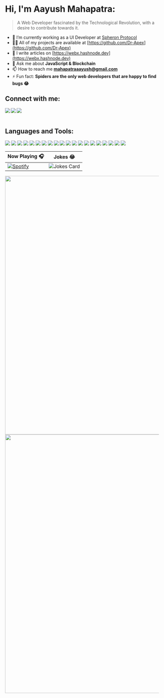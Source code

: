 # Hi, I'm Aayush Mahapatra:

> A Web Developer fascinated by the Technological Revolution, with a desire to contribute towards it.

- 🔭 I’m currently working as a UI Developer at [Spheron Protocol](https://spheron.network/)
- 👨‍💻 All of my projects are available at [https://github.com/Dr-Apex](https://github.com/Dr-Apex)
- 📝 I write articles on [https://webx.hashnode.dev](https://webx.hashnode.dev)
- 💬 Ask me about **JavaScript & Blockchain**
- 📫 How to reach me **mahapatraaayush@gmail.com**
- ⚡ Fun fact: **Spiders are the only web developers that are happy to find bugs 😂**

<!-- -------------------------------------------- -->

## Connect with me:
<p align="left">
  <a href="https://www.linkedin.com/in/aayush-mahapatra" target="blank" >
    <img align="left"  src="https://img.shields.io/badge/LinkedIn-0077B5?style=for-the-badge&logo=linkedin&logoColor=white" />
  </a>
  <a href="https://webx.hashnode.dev">
    <img align="left"  src="https://img.shields.io/badge/Hashnode-2962FF?style=for-the-badge&logo=hashnode&logoColor=white" />
  </a>
  <a href="https://stackoverflow.com/users/14931076/aayush">
    <img align="left"  src="https://img.shields.io/badge/Stack-Overflow-E4405F?style=for-the-badge&logo=stackoverflow&logoColor=white" />
  </a>
</p>
<br>
<br>

<!-- -------------------------------------------- -->

## Languages and Tools:
![](https://img.shields.io/badge/Next.js-242B2E?style=for-the-badge&logo=nextdotjs&logoColor=black)
![](https://img.shields.io/badge/Web3-1B98F5?style=for-the-badge&logo=web3dotjs&logoColor=white)
![](https://img.shields.io/badge/Solidity-8D3DAF?style=for-the-badge&logo=solidity&logoColor=white)
![](https://img.shields.io/badge/React-23C4ED?style=for-the-badge&logo=react&logoColor=white)
![](https://img.shields.io/badge/JavaScript-F7DF1E?style=for-the-badge&logo=javascript&logoColor=black)
![](https://img.shields.io/badge/Node.js-339933?style=for-the-badge&logo=nodedotjs&logoColor=white)
![](https://img.shields.io/badge/Express-35BDD0?style=for-the-badge&logo=express&logoColor=white)
![](https://img.shields.io/badge/MongoDB-1FAA59?style=for-the-badge&logo=mongodb&logoColor=white)
![](https://img.shields.io/badge/Redux-8D3DAF?style=for-the-badge&logo=redux&logoColor=white)
![](https://img.shields.io/badge/SocketIO-758283?style=for-the-badge&logo=socketdotio&logoColor=white)
![](https://img.shields.io/badge/Infura-E21717?style=for-the-badge&logo=infura&logoColor=white)
![](https://img.shields.io/badge/Jest-E03B8B?style=for-the-badge&logo=jest&logoColor=white)
![](https://img.shields.io/badge/Mocha-A77B06?style=for-the-badge&logo=mocha&logoColor=white)
![](https://img.shields.io/badge/Firebase-BF3325?style=for-the-badge&logo=firebase&logoColor=white)
![](https://img.shields.io/badge/Python-FFFFFF?style=for-the-badge&logo=python&logoColor=darkgreen)
![](https://img.shields.io/badge/Heroku-430098?style=for-the-badge&logo=heroku&logoColor=white)
![](https://img.shields.io/badge/Git-F05032?style=for-the-badge&logo=git&logoColor=white)
![](https://img.shields.io/badge/VS_Code-0078D4?style=for-the-badge&logo=visual%20studio%20code&logoColor=white)
![](https://img.shields.io/badge/AdobeXD-6A1B4D?style=for-the-badge&logo=adobexd&logoColor=white)
![](https://img.shields.io/badge/Figma-%2320C4CB.svg?&style=for-the-badge&logo=figma&logoColor=white)

<!-- -------------------------------------------- -->


| Now Playing 🎧  | Jokes 😂 |
| ------------- | ------------- |
| [![Spotify](https://github-readme-remake.vercel.app/api/spotify)](https://open.spotify.com/)  | <img src="https://readme-jokes.vercel.app/api?bgColor=%230D0D0D&borderColor=%238D3DAF&qColor=%23CAD5E2&aColor=%23CAD5E2&textColor=%23CAD5E2&codeColor=%23CAD5E2" alt="Jokes Card">  |

<!-- see https://ashutosh00710.github.io/github-readme-activity-graph/ -->
<img width="843em" src="https://activity-graph.herokuapp.com/graph?username=dr-apex&point=242B2E&line=8D3DAF&hide_title=false&bg_color=0D0D0D&color=CAD5E2">

<img width="843em" src="https://imgs.developpaper.com/imgs/1176636153-e12a98acd115c817_articlex.gif">

